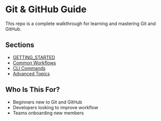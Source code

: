 # Git & GitHub Guide
This repo is a complete walkthrough for learning and mastering Git and GitHub.

## Sections

- [GETTING_STARTED](./getting_started)
- [Common Workflows](./workflows/branching.md)
- [CLI Commands](./cli-examples/init-clone.md)
- [Advanced Topics](./extras/ssh-setup.md)

## Who Is This For?

- Beginners new to Git and GitHub
- Developers looking to improve workflow
- Teams onboarding new members
